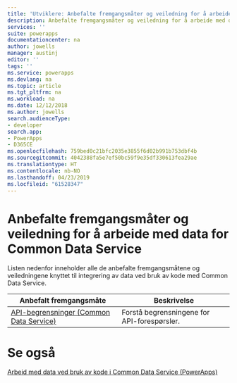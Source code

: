 ```yaml
---
title: 'Utviklere: Anbefalte fremgangsmåter og veiledning for å arbeide med data for Common Data Service | Microsoft Docs'
description: Anbefalte fremgangsmåter og veiledning for å arbeide med data for utviklere i Common Data Service i PowerApps.
services: ''
suite: powerapps
documentationcenter: na
author: jowells
manager: austinj
editor: ''
tags: ''
ms.service: powerapps
ms.devlang: na
ms.topic: article
ms.tgt_pltfrm: na
ms.workload: na
ms.date: 12/12/2018
ms.author: jowells
search.audienceType:
- developer
search.app:
- PowerApps
- D365CE
ms.openlocfilehash: 759bed0c21bfc2035e3855f6d02b991b753dbf4b
ms.sourcegitcommit: 4042388fa5e7ef50bc59f9e35df330613fea29ae
ms.translationtype: HT
ms.contentlocale: nb-NO
ms.lasthandoff: 04/23/2019
ms.locfileid: "61528347"
---
```

# <a name="best-practices-and-guidance-around-working-with-data-for-the-common-data-service"></a>Anbefalte fremgangsmåter og veiledning for å arbeide med data for Common Data Service

Listen nedenfor inneholder alle de anbefalte fremgangsmåtene og veiledningene knyttet til integrering av data ved bruk av kode med Common Data Service.

|Anbefalt fremgangsmåte  |Beskrivelse  |
|---------|---------|
|[API-begrensninger (Common Data Service)](../../api-limits.md)     |Forstå begrensningene for API-forespørsler.         |

# <a name="see-also"></a>Se også
[Arbeid med data ved bruk av kode i Common Data Service (PowerApps)](../../work-with-data-cds.md)<br />